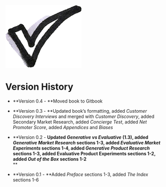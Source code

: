 ![](/assets/illustration-Checkmark-small-shaded.png)
# Version History

* **Version 0.4 - **Moved book to Gitbook

* **Version 0.3 - **Updated book’s formatting, added _Customer Discovery Interviews_ and merged with _Customer Discovery_, added Secondary Market Research, added _Concierge Test_, added _Net Promoter Score_, added _Appendices_ and _Biases_

* **Version 0.2 - **Updated _Generative vs Evaluative_ \(1.3\), added _Generative Market Research_ sections 1-3, added _Evaluative Market Experiments_ sections 1-4, added _Generative Product Research_ sections 1-3, added Evaluative Product Experiments sections 1-2, added _Out of the Box_ sections 1-2**            
  **

* **Version 0.1 - **Added _Preface_ sections 1-3, added _The Index_ sections 1-6



